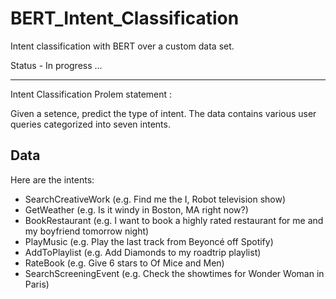 # BERT_Intent_Classification
Intent classification with BERT over a custom data set.

Status  - In progress ...



-------------------------------------

Intent Classification
Prolem statement :

Given a setence, predict the type of intent.
The data contains various user queries categorized into seven intents.

Data
--------------------------------------------------
Here are the intents:

 - SearchCreativeWork (e.g. Find me the I, Robot television show)
 - GetWeather (e.g. Is it windy in Boston, MA right now?)
 - BookRestaurant (e.g. I want to book a highly rated restaurant for me and my boyfriend tomorrow night)
 - PlayMusic (e.g. Play the last track from Beyoncé off Spotify)
 - AddToPlaylist (e.g. Add Diamonds to my roadtrip playlist)
 - RateBook (e.g. Give 6 stars to Of Mice and Men)
 - SearchScreeningEvent (e.g. Check the showtimes for Wonder Woman in Paris)
